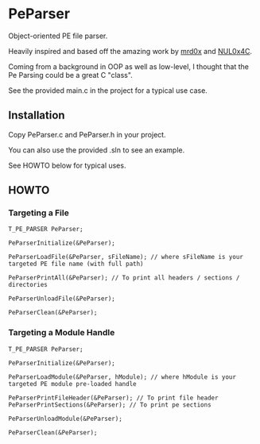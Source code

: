# PeParser

Object-oriented PE file parser.

Heavily inspired and based off the amazing work by [mrd0x](https://github.com/mrd0x) and [NUL0x4C](https://github.com/NUL0x4C).

Coming from a background in OOP as well as low-level, I thought that the Pe Parsing could be a great C "class".

See the provided main.c in the project for a typical use case.

## Installation

Copy PeParser.c and PeParser.h in your project.

You can also use the provided .sln to see an example.

See HOWTO below for typical uses.

## HOWTO

### Targeting a File
```
T_PE_PARSER PeParser;

PeParserInitialize(&PeParser);

PeParserLoadFile(&PeParser, sFileName); // where sFileName is your targeted PE file name (with full path)

PeParserPrintAll(&PeParser); // To print all headers / sections / directories

PeParserUnloadFile(&PeParser);

PeParserClean(&PeParser);
```
### Targeting a Module Handle
```
T_PE_PARSER PeParser;

PeParserInitialize(&PeParser);

PeParserLoadModule(&PeParser, hModule); // where hModule is your targeted PE module pre-loaded handle

PeParserPrintFileHeader(&PeParser); // To print file header
PeParserPrintSections(&PeParser); // To print pe sections

PeParserUnloadModule(&PeParser);

PeParserClean(&PeParser);
```

